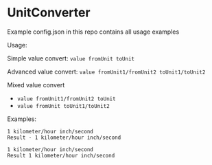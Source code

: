 # UnitConverter
Example config.json in this repo contains all usage examples

Usage:

Simple value convert: `value fromUnit toUnit`

Advanced value convert: `value fromUnit1/fromUnit2 toUnit1/toUnit2`

Mixed value convert
- `value fromUnit1/fromUnit2 toUnit`
- `value fromUnit toUnit1/toUnit2`

Examples:

```
1 kilometer/hour inch/second
Result - 1 kilometer/hour inch/second
```
```
1 kilometer/hour inch/second
Result 1 kilometer/hour inch/second
```
